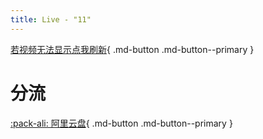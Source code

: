 ```yaml
---
title: Live - "11"
---
```


[若视频无法显示点我刷新]('/live/11/'){ .md-button .md-button--primary }

# 分流

[:pack-ali: 阿里云盘](https://www.aliyundrive.com/s/G7AHdDyRXJv){ .md-button .md-button--primary } 

<html>
<head>
    <meta name="referrer" content="never">

</head>

<body>
    <div id="dplayer">
    </div>
    <script src="https://cdn.jsdelivr.net/npm/dplayer@1.26.0/dist/DPlayer.min.js"></script>
    <script>
        const dp = new DPlayer({
        container: document.getElementById('dplayer'),
        video: {
            url: 'https://link.zzzhxxx.top/?/uploads/2021/12/12/22711.mp4',
    },
    });
    </script>
    <script src="/_static/js/md5.js"></script>
    <link rel="stylesheet" href="https://cdn.jsdelivr.net/npm/gitalk@1/dist/gitalk.css">
    <script src="https://cdn.jsdelivr.net/npm/gitalk@1/dist/gitalk.min.js"></script>
    <div id="gitalk-container">
    </div>
    <script>
        const gitalk = new Gitalk({
        clientID: '7e9598e22806d98d5dee',
        clientSecret: '37c92fedcac2fdef30afff4c089ca66509d12c58',
        repo: '227WiKi',
        owner: 'zzzhxxx',
        admin: ['zzzhxxx'],
        id: md5(location.pathname),      // Ensure uniqueness and length less than 50
        distractionFreeMode: false  // Facebook-like distraction free mode
    })
        gitalk.render('gitalk-container')
    </script>
</body>
</html>